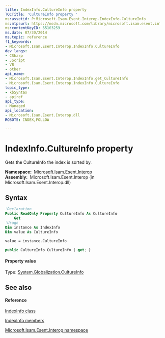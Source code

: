 ```yaml
---
title: IndexInfo.CultureInfo property 
TOCTitle: 'CultureInfo property '
ms:assetid: P:Microsoft.Isam.Esent.Interop.IndexInfo.CultureInfo
ms:mtpsurl: https://msdn.microsoft.com/library/microsoft.isam.esent.interop.indexinfo.cultureinfo(v=EXCHG.10)
ms:contentKeyID: 55103259
ms.date: 07/30/2014
ms.topic: reference
f1_keywords:
- Microsoft.Isam.Esent.Interop.IndexInfo.CultureInfo
dev_langs:
- CSharp
- JScript
- VB
- other
api_name: 
- Microsoft.Isam.Esent.Interop.IndexInfo.get_CultureInfo
- Microsoft.Isam.Esent.Interop.IndexInfo.CultureInfo
topic_type: 
- kbSyntax
- apiref
api_type: 
- Managed
api_location: 
- Microsoft.Isam.Esent.Interop.dll
ROBOTS: INDEX,FOLLOW

---
```


# IndexInfo.CultureInfo property

Gets the CultureInfo the index is sorted by.

**Namespace:**  [Microsoft.Isam.Esent.Interop](hh596136\(v=exchg.10\).md)  
**Assembly:**  Microsoft.Isam.Esent.Interop (in Microsoft.Isam.Esent.Interop.dll)

## Syntax

``` vb
'Declaration
Public ReadOnly Property CultureInfo As CultureInfo
    Get
'Usage
Dim instance As IndexInfo
Dim value As CultureInfo

value = instance.CultureInfo
```

``` csharp
public CultureInfo CultureInfo { get; }
```

#### Property value

Type: [System.Globalization.CultureInfo](https://docs.microsoft.com/dotnet/api/system.globalization.cultureinfo?redirectedfrom=MSDN)  

## See also

#### Reference

[IndexInfo class](dn350919\(v=exchg.10\).md)

[IndexInfo members](dn350916\(v=exchg.10\).md)

[Microsoft.Isam.Esent.Interop namespace](hh596136\(v=exchg.10\).md)


